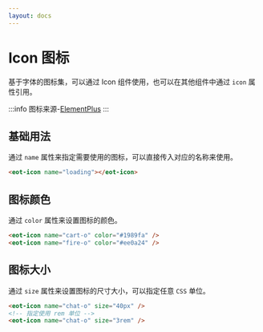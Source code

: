 ```yaml
---
layout: docs
---
```


# Icon 图标

基于字体的图标集，可以通过 Icon 组件使用，也可以在其他组件中通过 `icon` 属性引用。

:::info
图标来源-[ElementPlus](https://github.com/element-plus/element-plus-icons)
:::

## 基础用法

通过 `name` 属性来指定需要使用的图标，可以直接传入对应的名称来使用。

```html
<eot-icon name="loading"></eot-icon>
```

## 图标颜色

通过 `color` 属性来设置图标的颜色。

```html
<eot-icon name="cart-o" color="#1989fa" />
<eot-icon name="fire-o" color="#ee0a24" />
```

## 图标大小

通过 `size` 属性来设置图标的尺寸大小，可以指定任意 `CSS` 单位。

```html
<eot-icon name="chat-o" size="40px" />
<!-- 指定使用 rem 单位 -->
<eot-icon name="chat-o" size="3rem" />
```
